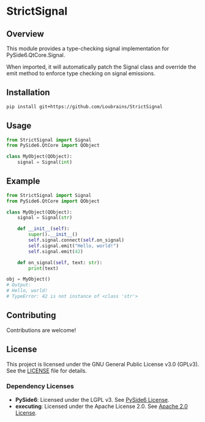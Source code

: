 # StrictSignal

## Overview

This module provides a type-checking signal implementation for PySide6.QtCore.Signal.

When imported, it will automatically patch the Signal class and override the emit method to enforce type checking on signal emissions.

## Installation

```bash
pip install git+https://github.com/Loubrains/StrictSignal
```

## Usage

```python
from StrictSignal import Signal
from PySide6.QtCore import QObject

class MyObject(QObject):
    signal = Signal(int)
```

## Example

```python
from StrictSignal import Signal
from PySide6.QtCore import QObject

class MyObject(QObject):
    signal = Signal(str)

    def __init__(self):
        super().__init__()
        self.signal.connect(self.on_signal)
        self.signal.emit("Hello, world!")
        self.signal.emit(42)

    def on_signal(self, text: str):
        print(text)

obj = MyObject()
# Output:
# Hello, world!
# TypeError: 42 is not instance of <class 'str'>
```

## Contributing

Contributions are welcome!

## License

This project is licensed under the GNU General Public License v3.0 (GPLv3). See the [LICENSE](LICENSE) file for details.

### Dependency Licenses

- **PySide6**: Licensed under the LGPL v3. See [PySide6 License](https://doc.qt.io/qtforpython/licenses.html).
- **executing**: Licensed under the Apache License 2.0. See [Apache 2.0 License](https://www.apache.org/licenses/LICENSE-2.0).

